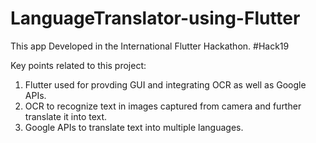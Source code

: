# LanguageTranslator-using-Flutter

This app Developed in the International Flutter Hackathon. #Hack19

Key points related to this project:

1. Flutter used for provding GUI and integrating OCR as well as Google APIs.
2. OCR to recognize text in images captured from camera and further translate it into text. 
3. Google APIs to translate text into multiple languages.
